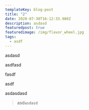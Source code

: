 ```yaml
---
templateKey: blog-post
title: "2"
date: 2020-07-30T16:12:33.986Z
description: asdasd
featuredpost: true
featuredimage: /img/flavor_wheel.jpg
tags:
  - asdf
---
```

asdasd

asdfasd

fasdf

asdf

asdasdasd

> asd`asdasd`